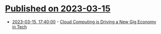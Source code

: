 # [Published on 2023-03-15](index.md)

* [2023-03-15, 17:40:00](https://soylentnews.org/article.pl?sid=23/03/14/1642215&from=rss) - [Cloud Computing is Driving a New Gig Economy in Tech](https://soylentnews.org/article.pl?sid=23/03/14/1642215&from=rss)
